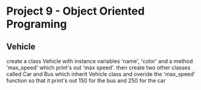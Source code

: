 # Project 9 - Object Oriented Programing

## Vehicle
create a class Vehicle with instance variables 'name', 'color' and a method 'max_speed' which print's out 'max speed'.
then create two other classes called Car and Bus which inherit Vehicle class and overide the 'max_speed' function so that it print's out 150 for the bus and 250 for the car
